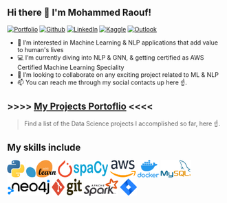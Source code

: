 ## Hi there 👋 I'm Mohammed Raouf!

[![Portfolio](https://img.shields.io/badge/Portfolio-%20MoSpace-orange)](https://mospace.netlify.app/)
[![Github](https://img.shields.io/badge/-Github-000?style=flat&logo=Github&logoColor=white)](https://github.com/MoRaouf)
[![LinkedIn](https://img.shields.io/badge/-LinkedIn-blue?style=flat&logo=Linkedin&logoColor=white)](https://www.linkedin.com/in/mohammedraouf/)
[![Kaggle](https://img.shields.io/badge/-Kaggle-20beff?style=flat&logo=Kaggle&logoColor=white)](https://www.kaggle.com/mohammedraouf)
[![Outlook](https://img.shields.io/badge/-Outlook-0078D4?style=flat&logo=Microsoft-Outlook&logoColor=white)](mailto:m.raouf.ai@outlook.com)

<!-- - 👋 Hi, I’m [MoRaouf](https://github.com/MoRaouf) -->
- 👀 I’m interested in Machine Learning & NLP applications that add value to human's lives
- 💻 I’m currently diving into NLP & GNN, & getting certified as AWS Certified Machine Learning Speciality
- 💞️ I’m looking to collaborate on any exciting project related to ML & NLP
- 📫 You can reach me through my social contacts up here ☝️.


## >>>> [My Projects Portoflio](https://github.com/MoRaouf/Projects-Portfolio) <<<<
> Find a list of the Data Science projects I accomplished so far, here ☝️.
  

## My skills include

<p align="left">
	<img title="Python" src="https://github.com/MoRaouf/MoRaouf/blob/main/python.svg" width="40" height="40" />
        <img title="Scikit-learn" src="https://github.com/MoRaouf/MoRaouf/blob/main/sk-learn.png" width="70" height="40" />
        <img title="PyTorch" src="https://github.com/MoRaouf/MoRaouf/blob/main/PyTorch-logo.png" width="33" height="40" />
	<img title="spaCy" src="https://github.com/MoRaouf/MoRaouf/blob/main/SpaCy-logo.png" width="80" height="40" />
	<img title="AWS" src="https://github.com/MoRaouf/MoRaouf/blob/main/aws-logo.png" width=60" height="40" />
	<img title="Docker" src="https://github.com/MoRaouf/MoRaouf/blob/main/docker-logo.png" width=50" height="40" />
	<img title="MySQL" src="https://github.com/MoRaouf/MoRaouf/blob/main/mysql2.png" width=70" height="40" />
	<img title="Neo4j" src="https://github.com/MoRaouf/MoRaouf/blob/main/Neo4j-logo.png" width=100" height="40" />
	<img title="Git" src="https://github.com/MoRaouf/MoRaouf/blob/main/git.svg" width="70" height="40" />
	<img title="Spark" src="https://github.com/MoRaouf/MoRaouf/blob/main/apache_spark.svg" width="80" height="40" />
	<img title="Jira" src="https://github.com/MoRaouf/MoRaouf/blob/main/Jira-logo.png" width="40" height="40" />
	
<!--         <img title="TensorFlow" src="https://github.com/MoRaouf/MoRaouf/blob/main/TensorFlow.png" width="140" height="40" />
 -->
</p>





<!---
MoRaouf/MoRaouf is a ✨ special ✨ repository because its `README.md` (this file) appears on your GitHub profile.
You can click the Preview link to take a look at your changes.
--->

